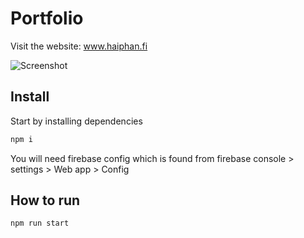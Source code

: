 # Portfolio

Visit the website: www.haiphan.fi

![Screenshot](https://i.imgur.com/quUcKQa.jpg)

## Install
Start by installing dependencies
````bash
npm i
````

You will need firebase config which is found from firebase console > settings > Web app > Config


## How to run
````
npm run start
````
